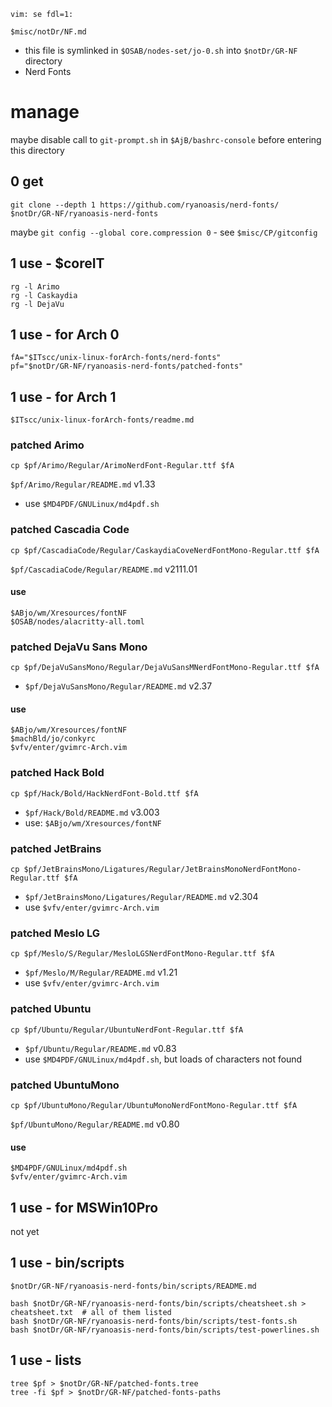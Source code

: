     vim: se fdl=1:

    $misc/notDr/NF.md

- this file is symlinked in `$OSAB/nodes-set/jo-0.sh` into `$notDr/GR-NF` directory
- Nerd Fonts

# manage
maybe disable call to `git-prompt.sh` in `$AjB/bashrc-console` before entering this directory

## 0 get
    git clone --depth 1 https://github.com/ryanoasis/nerd-fonts/ $notDr/GR-NF/ryanoasis-nerd-fonts

maybe `git config --global core.compression 0` - see `$misc/CP/gitconfig`

## 1 use - $coreIT
    rg -l Arimo
    rg -l Caskaydia
    rg -l DejaVu

## 1 use - for Arch 0
    fA="$ITscc/unix-linux-forArch-fonts/nerd-fonts"
    pf="$notDr/GR-NF/ryanoasis-nerd-fonts/patched-fonts"

## 1 use - for Arch 1
    $ITscc/unix-linux-forArch-fonts/readme.md

### patched Arimo
    cp $pf/Arimo/Regular/ArimoNerdFont-Regular.ttf $fA

`$pf/Arimo/Regular/README.md` v1.33
- use `$MD4PDF/GNULinux/md4pdf.sh`

### patched Cascadia Code
    cp $pf/CascadiaCode/Regular/CaskaydiaCoveNerdFontMono-Regular.ttf $fA

`$pf/CascadiaCode/Regular/README.md` v2111.01

#### use
    $ABjo/wm/Xresources/fontNF
    $OSAB/nodes/alacritty-all.toml

### patched DejaVu Sans Mono
    cp $pf/DejaVuSansMono/Regular/DejaVuSansMNerdFontMono-Regular.ttf $fA

- `$pf/DejaVuSansMono/Regular/README.md` v2.37

#### use
    $ABjo/wm/Xresources/fontNF
    $machBld/jo/conkyrc
    $vfv/enter/gvimrc-Arch.vim

### patched Hack Bold
    cp $pf/Hack/Bold/HackNerdFont-Bold.ttf $fA

- `$pf/Hack/Bold/README.md` v3.003
- use: `$ABjo/wm/Xresources/fontNF`

### patched JetBrains
    cp $pf/JetBrainsMono/Ligatures/Regular/JetBrainsMonoNerdFontMono-Regular.ttf $fA

- `$pf/JetBrainsMono/Ligatures/Regular/README.md` v2.304
- use `$vfv/enter/gvimrc-Arch.vim`

### patched Meslo LG
    cp $pf/Meslo/S/Regular/MesloLGSNerdFontMono-Regular.ttf $fA

- `$pf/Meslo/M/Regular/README.md` v1.21
- use `$vfv/enter/gvimrc-Arch.vim`

### patched Ubuntu
    cp $pf/Ubuntu/Regular/UbuntuNerdFont-Regular.ttf $fA

- `$pf/Ubuntu/Regular/README.md` v0.83
- use `$MD4PDF/GNULinux/md4pdf.sh`, but loads of characters not found

### patched UbuntuMono
    cp $pf/UbuntuMono/Regular/UbuntuMonoNerdFontMono-Regular.ttf $fA

`$pf/UbuntuMono/Regular/README.md` v0.80

#### use
    $MD4PDF/GNULinux/md4pdf.sh
    $vfv/enter/gvimrc-Arch.vim

## 1 use - for MSWin10Pro
not yet

## 1 use - bin/scripts
    $notDr/GR-NF/ryanoasis-nerd-fonts/bin/scripts/README.md

    bash $notDr/GR-NF/ryanoasis-nerd-fonts/bin/scripts/cheatsheet.sh > cheatsheet.txt  # all of them listed
    bash $notDr/GR-NF/ryanoasis-nerd-fonts/bin/scripts/test-fonts.sh
    bash $notDr/GR-NF/ryanoasis-nerd-fonts/bin/scripts/test-powerlines.sh

## 1 use - lists
    tree $pf > $notDr/GR-NF/patched-fonts.tree
    tree -fi $pf > $notDr/GR-NF/patched-fonts-paths

